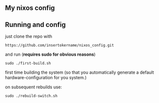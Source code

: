 ## My nixos config

## Running and config

just clone the repo with 

```
https://github.com/insertokername/nixos_config.git
```

and run (**requires sudo for obvious reasons**) 
```
sudo ./first-build.sh
```
first time building the system (so that you automatically generate a default hardware-configuration for you system.)

on subsequent rebuilds use:
```
sudo ./rebuild-switch.sh
```
